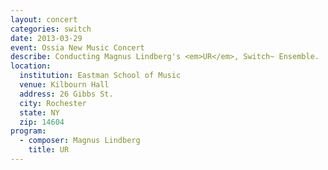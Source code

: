 ```yaml
---
layout: concert
categories: switch
date: 2013-03-29
event: Ossia New Music Concert
describe: Conducting Magnus Lindberg's <em>UR</em>, Switch~ Ensemble.
location:
  institution: Eastman School of Music
  venue: Kilbourn Hall
  address: 26 Gibbs St.
  city: Rochester
  state: NY
  zip: 14604
program:
  - composer: Magnus Lindberg
    title: UR
---
```

